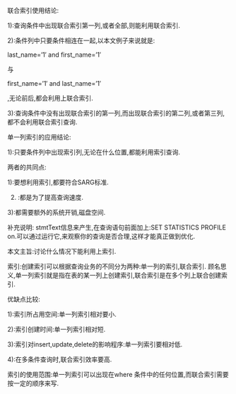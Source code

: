 联合索引使用结论:

1):查询条件中出现联合索引第一列,或者全部,则能利用联合索引.

2):条件列中只要条件相连在一起,以本文例子来说就是:

last_name=’1′ and first_name=’1′

与

first_name=’1′ and last_name=’1′

,无论前后,都会利用上联合索引.

3):查询条件中没有出现联合索引的第一列,而出现联合索引的第二列,或者第三列,都不会利用联合索引查询.

单一列索引的应用结论:

1):只要条件列中出现索引列,无论在什么位置,都能利用索引查询.

两者的共同点:

1):要想利用索引,都要符合SARG标准.

2) :都是为了提高查询速度.

3):都需要额外的系统开销,磁盘空间.

补充说明: stmtText信息来产生,在查询语句前面加上:SET STATISTICS PROFILE on.可以通过运行它,来观察你的查询是否合理,这样才能真正做到优化.

本文主旨:讨论什么情况下能利用上索引.

索引:创建索引可以根据查询业务的不同分为两种:单一列的索引,联合索引. 顾名思义,单一列索引就是指在表的某一列上创建索引,联合索引是在多个列上联合创建索引.

优缺点比较:

1):索引所占用空间:单一列索引相对要小.

2):索引创建时间:单一列索引相对短.

3):索引对insert,update,delete的影响程序:单一列索引要相对低.

4):在多条件查询时,联合索引效率要高.

索引的使用范围:单一列索引可以出现在where 条件中的任何位置,而联合索引需要按一定的顺序来写.
